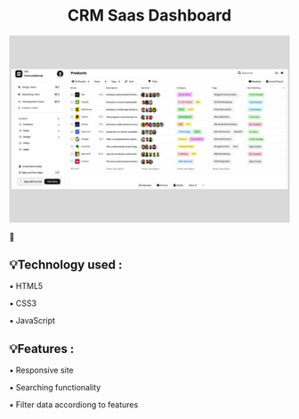 <h1 align="center" id="title">CRM Saas Dashboard</h1>

![image](/images/Webpage-Demo1.png)

🔗



<h2>💡Technology used :</h2>

▪️  HTML5

▪️  CSS3

▪️  JavaScript



<h2>💡Features :</h2>

▪️ Responsive site

▪️ Searching functionality

▪️ Filter data accordiong to features

